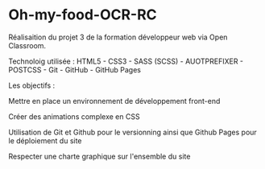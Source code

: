# Oh-my-food-OCR-RC
Réalisaition du projet 3 de la formation développeur web via Open Classroom.

Technoloig utilisée : HTML5 - CSS3 - SASS (SCSS) - AUOTPREFIXER - POSTCSS - Git - GitHub - GitHub Pages

Les objectifs : 

Mettre en place un environnement de développement front-end

Créer des animations complexe en CSS

Utilisation de Git et  Github pour le versionning ainsi que Github Pages pour le déploiement du site

Respecter une charte graphique sur l'ensemble du site
